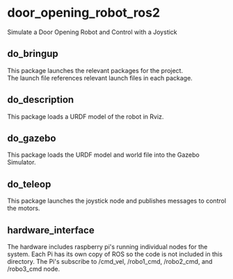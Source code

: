 # door_opening_robot_ros2

Simulate a Door Opening Robot and Control with a Joystick

## do_bringup
This package launches the relevant packages for the project.  
The launch file references relevant launch files in each package.

## do_description
This package loads a URDF model of the robot in Rviz.

## do_gazebo
This package loads the URDF model and world file into the Gazebo Simulator.

## do_teleop
This package launches the joystick node and publishes messages to control the motors.

## hardware_interface
The hardware includes raspberry pi's running individual nodes for the system.
Each Pi has its own copy of ROS so the code is not included in this directory.
The Pi's subscribe to /cmd_vel, /robo1_cmd, /robo2_cmd, and /robo3_cmd node.
